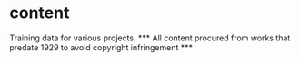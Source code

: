 # content
Training data for various projects. *** All content procured from works that predate 1929 to avoid copyright infringement ***
